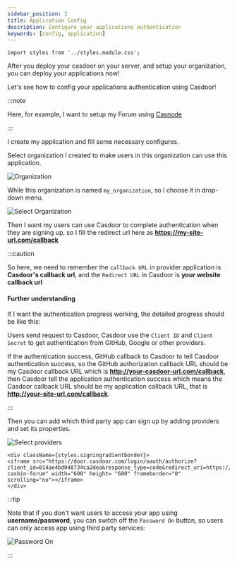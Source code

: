 ```yaml
---
sidebar_position: 2
title: Application Config
description: Configure your applications authentication
keywords: [config, application]
---
```


```mdx-code-block
import styles from '../styles.module.css';
```

After you deploy your casdoor on your server, and setup your organization, you can deploy your applications now!

Let's see how to config your applications authentication using Casdoor!

:::note

Here, for example, I want to setup my Forum using [Casnode](https://casnode.org)

:::

I create my application and fill some necessary configures.

Select organization I created to make users in this organization can use this application.

![Organization](/img/organization.png)

While this organization is named ```my_organization```, so I choose it in drop-down menu.

![Select Organization](/img/selectorganization.png)

Then I want my users can use Casdoor to complete authentication when they are signing up, so I fill the redirect url here as **https://my-site-url.com/callback**

:::caution

So here, we need to remember the `callback URL` in provider application is **Casdoor's callback url**, and the `Redirect URL` in Casdoor is **your website callback url**

#### Further understanding

If I want the authentication progress working, the detailed progress should be like this:

Users send request to Casdoor, Casdoor use the `Client ID` and `Client Secret` to get authentication from GitHub, Google or other providers.

If the authentication success, GitHub callback to Casdoor to tell Casdoor authentication success, so the GitHub authorization callback URL should be my Casdoor callback URL which is **http://your-casdoor-url.com/callback**, then Casdoor tell the application authentication success which means the Casdoor callback URL should be my application callback URL, that is **http://your-site-url.com/callback**.

:::

Then you can add which third party app can sign up by adding providers and set its properties.

![Select providers](/img/selectproviders.png)

```mdx-code-block
<div className={styles.signingradientborder}>
<iframe src="https://door.casdoor.com/login/oauth/authorize?client_id=014ae4bd048734ca2dea&response_type=code&redirect_uri=https://forum.casbin.com/callback&scope=read&state=app-casbin-forum" width="600" height= "680" frameborder="0" scrolling="no"></iframe>
</div>
```

:::tip

Note that if you don't want users to access your app using **username/password**, you can switch off the ```Password On``` button, so users can only access app using third party services:

![Password On](/img/PasswordOn.png)

:::